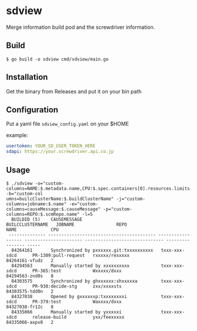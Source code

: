 # sdview

Merge information build pod and the screwdriver information.

## Build
```
$ go build -o sdview cmd/sdview/main.go
```

## Installation

Get the binary from Releases and put it on your bin path

## Configuration

Put a yaml file `sdview_config.yaml` on your $HOME

example:
```yaml
usertoken: YOUR_SD_USER_TOKEN_HERE
sdapi: https://your.screwdriver.api.co.jp
```


## Usage

```
$ ./sdview -o="custom-columns=NAME:$.metadata.name,CPU:$.spec.containers[0].resources.limits.cpu" -b="custom-col
umns=builcClusterName:$.buildClusterName" -j="custom-columns=jobname:$.name" -e="custom-columns=causeMessage:$.causeMessage" -p="custom-columns=REPO:$.scmRepo.name" -l=5
  BUILDID (5)    CAUSEMESSAGE                              BUILCCLUSTERNAME   JOBNAME                REPO                           NAME             CPU
 -------------- ----------------------------------------- ------------------ ---------------------- ------------------------------ ---------------- -----
  84264161       Synchronized by pxxxxxx.git:txxxxxxxxxx   txxx-xxx-sdcd      PR-1309:pull-request   rxxxxx/rexxxxx                 84264161-vfudz   2
  84294563       Manually started by xxxxxxxxxx            txxx-xxx-sdcd      PR-365:test            Wxxxxx/dxxx                    84294563-znd0s   8
  84303575       Synchronized by ghxxxxxx:shxxxxxa         txxx-xxx-sdcd      PR-938:decide-stg      zxx/xxxxsts                    84303575-tdd0n   2
  84327038       Opened by gxxxxxxp:txxxxxxxxi             txxx-xxx-sdcd      PR-379:test            Waxxxx/dxxx                    84327038-fr12c   8
  84335066       Manually started by yxxxxxi               txxx-xxx-sdcd      release-build          yxx/feexxxxx                   84335066-axpv8   2
```
